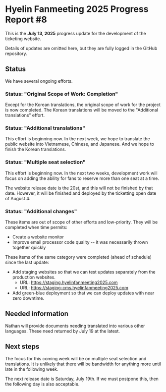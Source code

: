 # Hyelin Fanmeeting 2025 Progress Report #8

This is the **July 13, 2025** progress update for the development of the ticketing website.

Details of updates are omitted here, but they are fully logged in the GitHub repository.

## Status

We have several ongoing efforts.

### Status: "Original Scope of Work: Completion"

Except for the Korean translations, the original scope of work for the project is now completed. The Korean translations will be moved to the "Additional translations" effort.

### Status: "Additional translations"

This effort is beginning now. In the next week, we hope to translate the public website into Vietnamese, Chinese, and Japanese. And we hope to finish the Korean translations.

### Status: "Multiple seat selection"

This effort is beginning now. In the next two weeks, development work will focus on adding the ability for fans to reserve more than one seat at a time.

The website release date is the 20st, and this will not be finished by that date. However, it will be finished and deployed by the ticketting open date of August 4.

### Status: "Additional changes"

These items are out of scope of other efforts and low-priority. They will be completed when time permits:

 * Create a website monitor
 * Improve email processor code quality -- it was necessarily thrown together quickly

These items of the same category were completed (ahead of schedule) since the last update:

 * Add staging websites so that we can test updates separately from the production websites.
	* URL: https://staging.hyelinfanmeeting2025.com
	* URL: https://staging-cms.hyelinfanmeeting2025.com
 * Add green-blue deployment so that we can deploy updates with near zero downtime.

## Needed information

Nathan will provide documents needing translated into various other languages. These need returned by July 19 at the latest.

## Next steps

The focus for this coming week will be on multiple seat selection and translations. It is unlikely that there will be bandwidth for anything more until late in the following week.

The next release date is Saturday, July 19th. If we must postpone this, then the following day is also acceptable.

